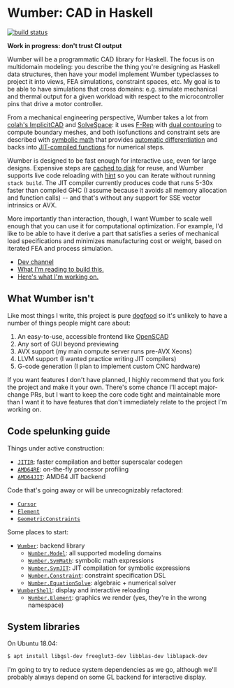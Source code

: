 # Wumber: CAD in Haskell
[![build status](https://travis-ci.org/spencertipping/wumber.svg?branch=master)](https://travis-ci.org/spencertipping/wumber)

**Work in progress: don't trust CI output**

Wumber will be a programmatic CAD library for Haskell. The focus is on
multidomain modeling: you describe the thing you're designing as Haskell data
structures, then have your model implement Wumber typeclasses to project it into
views, FEA simulations, constraint spaces, etc. My goal is to be able to have
simulations that cross domains: e.g. simulate mechanical and thermal output for
a given workload with respect to the microcontroller pins that drive a motor
controller.

From a mechanical engineering perspective, Wumber takes a lot from [colah's
ImplicitCAD][ic] and [SolveSpace][ss]: it uses [F-Rep][fr] with [dual
contouring][dc] to compute boundary meshes, and both isofunctions and constraint
sets are described with [symbolic math][sym] that provides [automatic
differentiation][der] and backs into [JIT-compiled functions][jit] for numerical
steps.

Wumber is designed to be fast enough for interactive use, even for large
designs. Expensive steps are [cached to disk][disk] for reuse, and Wumber
supports live code reloading with [hint][hint] so you can iterate without
running `stack build`. The JIT compiler currently produces code that runs 5-30x
faster than compiled GHC (I assume because it avoids all memory allocation and
function calls) -- and that's without any support for SSE vector intrinsics or
AVX.

More importantly than interaction, though, I want Wumber to scale well enough
that you can use it for computational optimization. For example, I'd like to be
able to have it derive a part that satisfies a series of mechanical load
specifications and minimizes manufacturing cost or weight, based on iterated FEA
and process simulation.

+ [Dev channel](https://dev.spencertipping.com/channel/wumber)
+ [What I'm reading to build this.](design/reading.md)
+ [Here's what I'm working on.](design/frontier.md)


## What Wumber isn't
Like most things I write, this project is pure [dogfood][dog] so it's unlikely
to have a number of things people might care about:

1. An easy-to-use, accessible frontend like [OpenSCAD][oscad]
2. Any sort of GUI beyond previewing
3. AVX support (my main compute server runs pre-AVX Xeons)
4. LLVM support (I wanted practice writing JIT compilers)
5. G-code generation (I plan to implement custom CNC hardware)

If you want features I don't have planned, I highly recommend that you fork the
project and make it your own. There's some chance I'll accept major-change PRs,
but I want to keep the core code tight and maintainable more than I want it to
have features that don't immediately relate to the project I'm working on.


## Code spelunking guide
Things under active construction:

+ [`JITIR`][jitir]: faster compilation and better superscalar codegen
+ [`AMD64RE`][amdre]: on-the-fly processor profiling
+ [`AMD64JIT`][amdjit]: AMD64 JIT backend

Code that's going away or will be unrecognizably refactored:

+ [`Cursor`](src/Wumber/Cursor.hs)
+ [`Element`](src/Wumber/Element.hs)
+ [`GeometricConstraints`](src/Wumber/GeometricConstraints.hs)

Some places to start:

+ [`Wumber`](src/Wumber.hs): backend library
  + [`Wumber.Model`](src/Wumber/Model.hs): all supported modeling domains
  + [`Wumber.SymMath`](src/Wumber/SymMath.hs): symbolic math expressions
  + [`Wumber.SymJIT`][jit]: JIT compilation for symbolic expressions
  + [`Wumber.Constraint`][const]: constraint specification DSL
  + [`Wumber.EquationSolve`][esolv]: algebraic + numerical solver
+ [`WumberShell`](shell/WumberShell.hs): display and interactive reloading
  + [`Wumber.Element`](src/Wumber/Element.hs): graphics we render (yes, they're
    in the wrong namespace)

[ic]: http://implicitcad.org
[ss]: http://solvespace.com/index.pl
[fr]: https://en.wikipedia.org/wiki/Function_representation
[dc]: https://www.boristhebrave.com/2018/04/15/dual-contouring-tutorial/
[dog]: https://en.wikipedia.org/wiki/Eating_your_own_dog_food
[hint]: https://hackage.haskell.org/package/hint
[oscad]: https://en.wikipedia.org/wiki/OpenSCAD

[sym]: src/Wumber/SymMath.hs
[der]: src/Wumber/SymDerivative.hs
[jit]: src/Wumber/SymJIT.hs
[disk]: src/WumberShell/ComputedCache.hs
[jitir]: src/Wumber/JITIR.hs
[amdre]: src/Wumber/AMD64RE.hs
[amdjit]: src/Wumber/AMD64JIT.hs
[const]: src/Wumber/Constraint.hs
[esolv]: src/Wumber/EquationSolve.hs


## System libraries
On Ubuntu 18.04:

```sh
$ apt install libgsl-dev freeglut3-dev libblas-dev liblapack-dev
```

I'm going to try to reduce system dependencies as we go, although we'll probably
always depend on some GL backend for interactive display.
